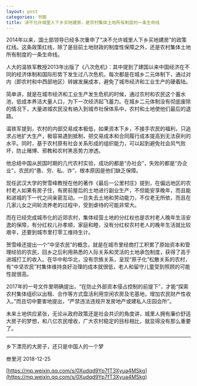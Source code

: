 ```yaml
---
layout: post
categories: 书摘
title: 决不允许城里人下乡买地建房，是农村集体土地所有制度的一条生命线
---
```


2014年以来，国土部领导已经多次重申了“决不允许城里人下乡买地建房”的政策红线。这条政策红线，除了是目前土地财政的制度性保障之外，还是农村集体土地所有制度的一条生命线。

人大的温铁军教授2013年出版了《八次危机》：其中提到了建国以来中国经济在不同的经济体制和国际形势下发生过八次危机，每次都是在城乡二元体制下，通过对内（即农村和中西部地区）转嫁发展成本，避免了城市经济和工业生产的硬着陆。

简单讲，就是在城市经济和工业生产发生危机的时候，通过农村和农民这个蓄水池，低成本养活大量人口，为下一次经济起飞蓄力。在城乡二元体制没有彻底废除的情况下，大量进城农民没有纳入到城市社保体系中，农村和土地使他们最后的退路。

温铁军提到，农村的内部交易成本极低，如果资本下乡，不接手农民的福利，只追求占地扩大生产，极容易遇到抵制，把交易成本和合同履行成本提高到无法获利的水平。同时，基于农村原有社会关系形成的组织能力，可以起到避免社会风气败坏，防止赌博、邪教和农村黑恶势力渗透。

他总结中国从民国时期的几代农村实验，成功的都是“办社会”，失败的都是“办企业”，农民的“愚、穷、私、诈”，根本原因是他们缺乏保障。

现任武汉大学的贺雪峰教授在他的著作《最后一公里村庄》提到，在偏远地区的农村老人如果有房子住，有房前屋后的土地进行副业生产，不但能安享晚年，而且能和进城的下一代之间亲密互动。一旦失去土地和劳动能力，不仅老无所依，而且在几家儿女之间轮流养老的过程中，受到虐待的可能非常大。

而在已经完成城市化的近郊农村，集体经营土地的分红权也是农村老人晚年生活安逸的保障，有分红权儿孙孝顺，家庭和睦，没有分红权农村老人的晚年生活就比较艰辛，还要到城市里打零工维持生计。

贺雪峰还提出一个“中坚农民”的概念，就是在城市里经商打工积累了原始资本和管理经验的农民，回乡之后利用熟悉的人际关系和灵活的土地承包制度，获得了高于进城打工的收入。在华中和华北，没有宗族关系，呈现“原子化”松散关系的农村，有“中坚农民”村集体维持良好治理的成本就很低，老人和留守儿童受到照顾的可能性就很高。

2017年的一号文件里明确提出，“在防止外部资本侵占控制的前提下”，才能“探索农村集体组织以出租、合作等方式盘活利用空闲农房及宅基地，增加农民财产性收入。”而且切中要害地提出，“严禁违法违规开发房地产或建私人庄园会所”。

未来土地供应紧张，无论从政府政策还是社会共识的角度讲，城里人拥有廉价舒适大房子的梦想，和八亿农民增收，广大农村稳定的目标相比，就显得没有那么重要了。

---

乡下漂亮的大房子，还只是中国人的一个梦

叁里河  2018-12-25

[https://mp.weixin.qq.com/s/0Xudqd9Yp7fT3Xyua4MSkg](https://mp.weixin.qq.com/s/0Xudqd9Yp7fT3Xyua4MSkg)